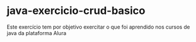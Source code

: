 # java-exercicio-crud-basico
Este exercício tem por objetivo exercitar o que foi aprendido nos cursos de java da plataforma Alura
